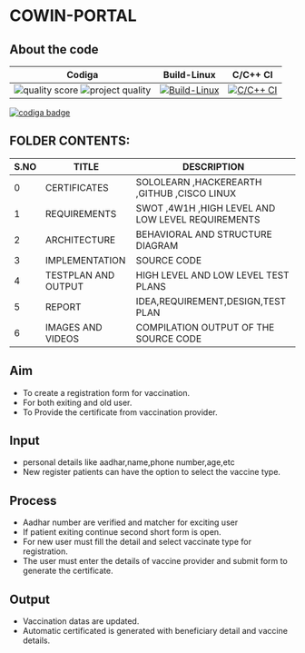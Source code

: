 # COWIN-PORTAL

## About the code
| Codiga  | Build-Linux | C/C++ CI |
| --- | ------|------|
| ![quality score](https://api.codiga.io/project/31240/score/svg)  ![project quality](https://api.codiga.io/project/31240/status/svg) |[![Build-Linux](https://github.com/rajprasanth27k/M1_COWIN-PORTAL_UTI/actions/workflows/Build-Linux.yml/badge.svg)](https://github.com/rajprasanth27k/M1_COWIN-PORTAL_UTI/actions/workflows/Build-Linux.yml) |[![C/C++ CI](https://github.com/rajprasanth27k/M1_COWIN-PORTAL_UTI/actions/workflows/c-cpp.yml/badge.svg)](https://github.com/rajprasanth27k/M1_COWIN-PORTAL_UTI/actions/workflows/c-cpp.yml) |

<a href="https://app.codiga.io/public/user/github/rajprasanth27k">
   <img src="https://api.codiga.io/public/badge/user/github/rajprasanth27k?style=light" alt="codiga badge" />
</a>


## FOLDER CONTENTS:
| S.NO |TITLE|DESCRIPTION
|--|--|--|
|0|CERTIFICATES  |SOLOLEARN ,HACKEREARTH ,GITHUB ,CISCO LINUX|
|1|REQUIREMENTS|SWOT ,4W1H ,HIGH LEVEL AND LOW LEVEL REQUIREMENTS|
|2|ARCHITECTURE|BEHAVIORAL AND STRUCTURE DIAGRAM|
|3|IMPLEMENTATION| SOURCE CODE|
|4|TESTPLAN AND OUTPUT|HIGH LEVEL AND LOW LEVEL TEST PLANS|
|5|REPORT|IDEA,REQUIREMENT,DESIGN,TEST PLAN|
|6|IMAGES AND VIDEOS|COMPILATION OUTPUT OF THE SOURCE CODE|


## Aim
*  To create a registration form for vaccination.
*  For both exiting and old user.
*  To Provide the certificate from vaccination provider.
## Input
* personal details like aadhar,name,phone number,age,etc
* New register patients can have the option to select the vaccine type.
## Process
* Aadhar number are verified and matcher for exciting user
* If patient exiting continue second short form is open.
* For new user must fill the detail and select vaccinate type for registration.
* The user must enter the details of vaccine provider and submit form to generate the certificate.

## Output
* Vaccination datas are updated.
* Automatic certificated is generated with beneficiary detail and vaccine details. 





